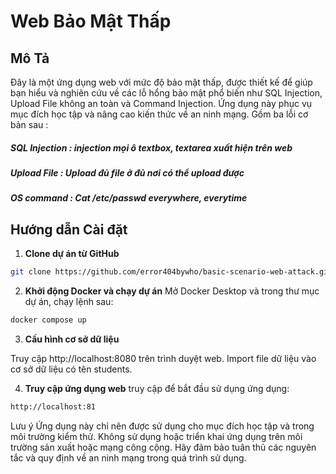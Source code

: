 # Web Bảo Mật Thấp 

## Mô Tả

Đây là một ứng dụng web với mức độ bảo mật thấp, được thiết kế để giúp bạn hiểu và nghiên cứu về các lỗ hổng bảo mật phổ biến như SQL Injection, Upload File không an toàn và Command Injection. Ứng dụng này phục vụ mục đích học tập và nâng cao kiến thức về an ninh mạng. Gồm ba lỗi cơ bản sau :
##### SQL Injection : injection mọi ô textbox, textarea xuất hiện trên web
##### Upload File : Upload đủ file ở đủ nơi có thể upload được
##### OS command : Cat /etc/passwd everywhere, everytime

## Hướng dẫn Cài đặt

1. **Clone dự án từ GitHub**

```bash
git clone https://github.com/error404bywho/basic-scenario-web-attack.git
```
2. **Khởi động Docker và chạy dự án**
Mở Docker Desktop và trong thư mục dự án, chạy lệnh sau:

```bash
docker compose up
```
3. **Cấu hình cơ sở dữ liệu**

Truy cập http://localhost:8080 trên trình duyệt web.
Import file dữ liệu vào cơ sở dữ liệu có tên students.

4. **Truy cập ứng dụng web**
truy cập để bắt đầu sử dụng ứng dụng:
```bash
http://localhost:81 
```

Lưu ý
Ứng dụng này chỉ nên được sử dụng cho mục đích học tập và trong môi trường kiểm thử.
Không sử dụng hoặc triển khai ứng dụng trên môi trường sản xuất hoặc mạng công cộng.
Hãy đảm bảo tuân thủ các nguyên tắc và quy định về an ninh mạng trong quá trình sử dụng.

